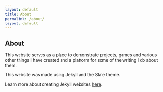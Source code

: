 ```yaml
---
layout: default
title: About
permalink: /about/
layout: default
---
```


## About

This website serves as a place to demonstrate projects, games and various other things I have created and a platform for some of the writing I do about them. 

This website was made using Jekyll and the Slate theme. 

Learn more about creating Jekyll websites [here](https://jekyllrb.com/).